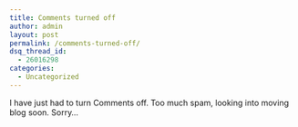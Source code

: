 ```yaml
---
title: Comments turned off
author: admin
layout: post
permalink: /comments-turned-off/
dsq_thread_id:
  - 26016298
categories:
  - Uncategorized
---
```

I have just had to turn Comments off. Too much spam, looking into moving blog soon. Sorry&#8230;